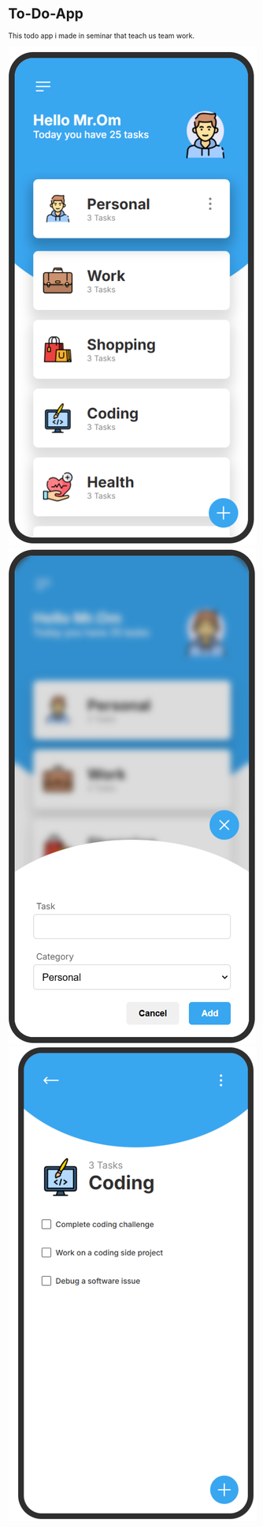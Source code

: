 # To-Do-App

This todo app i made in seminar that teach us team work.

![](./ss1.png) 
![](./ss2.png)
![](./ss3.png)
